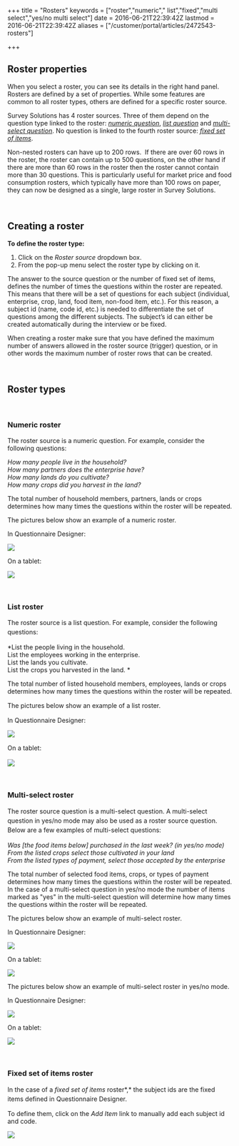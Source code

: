 +++
title = "Rosters"
keywords = ["roster","numeric"," list","fixed","multi select","yes/no multi select"]
date = 2016-06-21T22:39:42Z
lastmod = 2016-06-21T22:39:42Z
aliases = ["/customer/portal/articles/2472543-rosters"]

+++

Roster properties
-----------------

When you select a roster, you can see its details in the right hand
panel. Rosters are defined by a set of properties. While some features
are common to all roster types, others are defined for a specific roster
source.  
  
Survey Solutions has 4 roster sources. Three of them depend on the
question type linked to the roster: [*numeric question*](#numeric),
[*list question*](#list) and [*multi-select question*](#multi_select).
No question is linked to the fourth roster source: [*fixed set of
items*](#fixed%20set%20of%20items).  
  
Non-nested rosters can have up to 200 rows.  If there are over 60 rows
in the roster, the roster can contain up to 500 questions, on the other
hand if there are more than 60 rows in the roster then the roster cannot
contain more than 30 questions. This is particularly useful for market
price and food consumption rosters, which typically have more than 100
rows on paper, they can now be designed as a single, large roster in
Survey Solutions.

 

Creating a roster
-----------------

  
**To define the roster type:**

1.  Click on the *Roster source* dropdown box.
2.  From the pop-up menu select the roster type by clicking on it.

  
The answer to the source question or the number of fixed set of items,
defines the number of times the questions within the roster are
repeated. This means that there will be a set of questions for each
subject (individual, enterprise, crop, land, food item, non-food item,
etc.). For this reason, a subject id (name, code id, etc.) is needed to
differentiate the set of questions among the different subjects. The
subject’s id can either be created automatically during the interview or
be fixed.  
  
When creating a roster make sure that you have defined the maximum
number of answers allowed in the roster source (trigger) question, or in
other words the maximum number of roster rows that can be created.   
  
  
 

Roster types
------------

 

### <span id="numeric"></span>Numeric roster

  
The roster source is a numeric question. For example, consider the
following questions:  
  
*How many people live in the household?  
How many partners does the enterprise have?  
How many lands do you cultivate?  
How many crops did you harvest in the land?*  
  
  
The total number of household members, partners, lands or crops
determines how many times the questions within the roster will be
repeated.  
  
  
The pictures below show an example of a numeric roster.  
  
In Questionnaire Designer:  
  
![](images/646131.png)  
  
  
On a tablet:  
  
![](images/646132.png)  
  
 

### <span id="list"></span>List roster

  
The roster source is a list question. <span
style="line-height: 20.8px;">For example, consider the following
questions:</span>  
  
*List the people living in the household.  
List the employees working in the enterprise.   
List the lands you cultivate.  
List the crops you harvested in the land. *  
  
The total number of listed household members, employees, lands or crops
determines how many times the questions within the roster will be
repeated.  
  
  
The pictures below <span style="line-height: 20.8px;">show an example of
a list roster. </span>  
  
  
In Questionnaire Designer:  
  
![](images/646139.png)  
  
  
<span style="line-height: 20.8px;">On a tablet:  
  
![](images/646169.png)</span>  
  
 

### <span style="line-height: 20.8px;"><span id="multi_select"></span>Multi-select roster</span>

  
<span style="line-height: 20.8px;">The roster source question is a
multi-select question. A multi-select question in yes/no mode may also
be used as a roster source question. Below are a few examples of
multi-select questions:   
  
  
*Was \[the food items below\] purchased in the last week? (in yes/no
mode)  
From the listed crops select those cultivated in your land  
From the listed types of payment, select those accepted by the
enterprise*  
  
The total number of selected food items, crops, or types of payment
determines how many times the questions within the roster will be
repeated. In the case of a multi-select question in yes/no mode the
number of items marked as "yes" in the multi-select question will
determine how many times the questions within the roster will be
repeated.  
  
The pictures below show an example of multi-select roster.  
  
In Questionnaire Designer:  
  
![](images/646176.png)  
  
On a tablet:  
  
![](images/646177.png)  
  
The pictures below show an example of multi-select roster in yes/no
mode.  
  
  
In Questionnaire Designer:  
  
![](images/646190.png)  
  
  
On a tablet:  
  
![](images/646192.png)</span>  
  
 

### <span style="line-height: 20.8px;"><span id="fixed set of items"></span>Fixed set of items roster</span>

  
<span style="line-height: 20.8px;">In the case of a *fixed set of items*
roster*,* the subject ids are the fixed items defined in Questionnaire
Designer.  
  
To define them, click on the *Add Item* link to manually add each
subject id and code.  
  
![](images/646179.png)</span>
